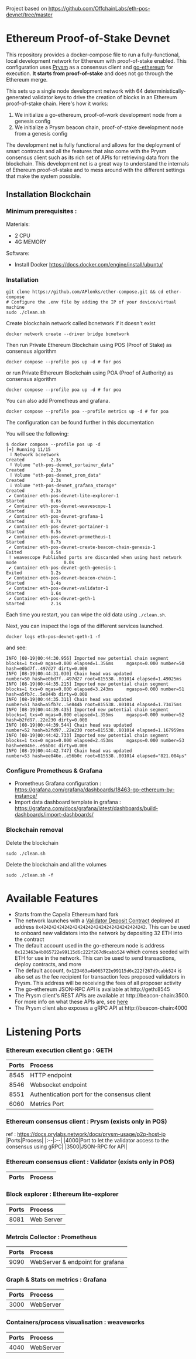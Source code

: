 Project based on https://github.com/OffchainLabs/eth-pos-devnet/tree/master

# Ethereum Proof-of-Stake Devnet

This repository provides a docker-compose file to run a fully-functional, local development network for Ethereum with proof-of-stake enabled. This configuration uses [Prysm](https://github.com/prysmaticlabs/prysm) as a consensus client and [go-ethereum](https://github.com/ethereum/go-ethereum) for execution. **It starts from proof-of-stake** and does not go through the Ethereum merge.

This sets up a single node development network with 64 deterministically-generated validator keys to drive the creation of blocks in an Ethereum proof-of-stake chain. Here's how it works:

1. We initialize a go-ethereum, proof-of-work development node from a genesis config
2. We initialize a Prysm beacon chain, proof-of-stake development node from a genesis config

The development net is fully functional and allows for the deployment of smart contracts and all the features that also come with the Prysm consensus client such as its rich set of APIs for retrieving data from the blockchain. This development net is a great way to understand the internals of Ethereum proof-of-stake and to mess around with the different settings that make the system possible.

## Installation Blockchain

### Minimum prerequisites : 

Materials:
- 2 CPU
- 4G MEMORY

Software:
- Install Docker
https://docs.docker.com/engine/install/ubuntu/

### Installation

```
git clone https://github.com/APlonks/ether-compose.git && cd ether-compose
# Configure the .env file by adding the IP of your device/virtual machine
sudo ./clean.sh
```

Create blockchain network called bcnetwork if it doesn't exist
```
docker network create --driver bridge bcnetwork
```

Then run Private Ethereum Blockchain using POS (Proof of Stake) as consensus algorithm
```
docker compose --profile pos up -d # for pos
```

or run Private Ethereum Blockchain using POA (Proof of Authority) as consensus algorithm
```
docker compose --profile poa up -d # for poa
```

You can also add Prometheus and grafana.
```
docker compose --profile poa --profile metrics up -d # for poa
```

The configuration can be found further in this documentation

You will see the following:

```
$ docker compose --profile pos up -d
[+] Running 11/15
 ⠸ Network bcnetwork                                                     Created          2.3s
 ⠸ Volume "eth-pos-devnet_portainer_data"                                Created          2.3s
 ⠸ Volume "eth-pos-devnet_prom_data"                                     Created          2.3s
 ⠸ Volume "eth-pos-devnet_grafana_storage"                               Created          2.3s
 ✔ Container eth-pos-devnet-lite-explorer-1                              Started          0.6s
 ✔ Container eth-pos-devnet-weavescope-1                                 Started          0.3s
 ✔ Container eth-pos-devnet-grafana-1                                    Started          0.7s
 ✔ Container eth-pos-devnet-portainer-1                                  Started          0.5s
 ✔ Container eth-pos-devnet-prometheus-1                                 Started          0.7s
 ✔ Container eth-pos-devnet-create-beacon-chain-genesis-1                Exited           0.5s
 ! weavescope Published ports are discarded when using host network mode                  0.0s
 ✔ Container eth-pos-devnet-geth-genesis-1                               Exited           1.2s
 ✔ Container eth-pos-devnet-beacon-chain-1                               Started          1.4s
 ✔ Container eth-pos-devnet-validator-1                                  Started          1.6s
 ✔ Container eth-pos-devnet-geth-1                                       Started          2.1s
```

Each time you restart, you can wipe the old data using `./clean.sh`.

Next, you can inspect the logs of the different services launched. 

```
docker logs eth-pos-devnet-geth-1 -f
```

and see:

```
INFO [08-19|00:44:30.956] Imported new potential chain segment     blocks=1 txs=0 mgas=0.000 elapsed=1.356ms     mgasps=0.000 number=50 hash=e0bd7f..497d27 dirty=0.00B
INFO [08-19|00:44:31.030] Chain head was updated                   number=50 hash=e0bd7f..497d27 root=815538..801014 elapsed=1.49025ms
INFO [08-19|00:44:35.215] Imported new potential chain segment     blocks=1 txs=0 mgas=0.000 elapsed=3.243ms     mgasps=0.000 number=51 hash=a5fb7c..5e844b dirty=0.00B
INFO [08-19|00:44:35.311] Chain head was updated                   number=51 hash=a5fb7c..5e844b root=815538..801014 elapsed=1.73475ms
INFO [08-19|00:44:39.435] Imported new potential chain segment     blocks=1 txs=0 mgas=0.000 elapsed=1.355ms     mgasps=0.000 number=52 hash=b2fd97..22e230 dirty=0.00B
INFO [08-19|00:44:39.544] Chain head was updated                   number=52 hash=b2fd97..22e230 root=815538..801014 elapsed=1.167959ms
INFO [08-19|00:44:42.733] Imported new potential chain segment     blocks=1 txs=0 mgas=0.000 elapsed=2.453ms     mgasps=0.000 number=53 hash=ee046e..e56b0c dirty=0.00B
INFO [08-19|00:44:42.747] Chain head was updated                   number=53 hash=ee046e..e56b0c root=815538..801014 elapsed="821.084µs"
```

### Configure Prometheus & Grafana
- Prometheus Grafana configuration : 
https://grafana.com/grafana/dashboards/18463-go-ethereum-by-instance/
- Import data dashboard template in grafana : https://grafana.com/docs/grafana/latest/dashboards/build-dashboards/import-dashboards/

### Blockchain removal
Delete the blockchain 
```
sudo ./clean.sh
```

Delete the blockchain and all the volumes
```
sudo ./clean.sh -f
```

# Available Features

- Starts from the Capella Ethereum hard fork
- The network launches with a [Validator Deposit Contract](https://github.com/ethereum/consensus-specs/blob/dev/solidity_deposit_contract/deposit_contract.sol) deployed at address `0x4242424242424242424242424242424242424242`. This can be used to onboard new validators into the network by depositing 32 ETH into the contract
- The default account used in the go-ethereum node is address `0x123463a4b065722e99115d6c222f267d9cabb524` which comes seeded with ETH for use in the network. This can be used to send transactions, deploy contracts, and more
- The default account, `0x123463a4b065722e99115d6c222f267d9cabb524` is also set as the fee recipient for transaction fees proposed validators in Prysm. This address will be receiving the fees of all proposer activity
- The go-ethereum JSON-RPC API is available at http://geth:8545
- The Prysm client's REST APIs are available at http://beacon-chain:3500. For more info on what these APIs are, see [here](https://ethereum.github.io/beacon-APIs/)
- The Prysm client also exposes a gRPC API at http://beacon-chain:4000

# Listening Ports

### Ethereum execution client go : **GETH**
|Ports|Process|
|:--|:--|
|8545|HTTP endpoint|
|8546|Websocket endpoint|
|8551|Authentication port for the consensus client|
|6060|Metrics Port|

### Ethereum consensus client : **Prysm** (exists only in POS)
ref : https://docs.prylabs.network/docs/prysm-usage/p2p-host-ip
|Ports|Process|
|:--|:--|
|4000|Port to let the validator access to the consensus using gRPC|
|3500|JSON-RPC for API|


### Ethereum consensus client : **Validator** (exists only in POS)
|Ports|Process|
|:--|:--|


### Block explorer : **Ethereum lite-explorer**
|Ports|Process|
|:--|:--|
|8081|Web Server|

### Metrcis Collector : **Prometheus**
|Ports|Process|
|:--|:--|
|9090|WebServer & endpoint for grafana|

### Graph & Stats on metrics : **Grafana**
|Ports|Process|
|:--|:--|
|3000|WebServer|

### Containers/process visualisation : **weaveworks**
|Ports|Process|
|:--|:--|
|4040|WebServer|
